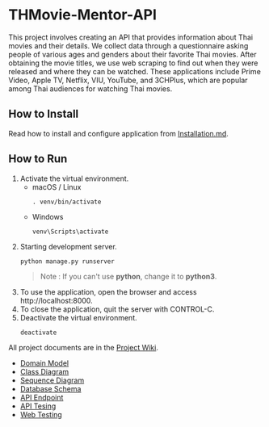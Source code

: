 # THMovie-Mentor-API

This project involves creating an API that provides information about Thai movies and their details. We collect data through a questionnaire asking people of various ages and genders about their favorite Thai movies.   After obtaining the movie titles, we use web scraping to find out when they were released and where they can be watched. These applications include Prime Video, Apple TV, Netflix, VIU, YouTube, and 3CHPlus, which are popular among Thai audiences for watching Thai movies.

## How to Install
Read how to install and configure application from [Installation.md](Installation.md).

## How to Run
1. Activate the virtual environment.
   * macOS / Linux
     ```
     . venv/bin/activate 
     ```
   * Windows
     ```
     venv\Scripts\activate
     ```
2. Starting development server.
    ```
    python manage.py runserver
    ```
    > Note : If you can't use **python**, change it to **python3**.
3. To use the application, open the browser and access http://localhost:8000.
4. To close the application, quit the server with CONTROL-C.
5. Deactivate the virtual environment.
    ```
    deactivate
    ```

All project documents are in the [Project Wiki](https://github.com/Pichayanon/THMovie-Mentor-API/wiki).
- [Domain Model](https://github.com/Pichayanon/THMovie-Mentor-API/wiki/Domain-Model)
- [Class Diagram](https://github.com/Pichayanon/THMovie-Mentor-API/wiki/Class-Diagram)
- [Sequence Diagram](https://github.com/Pichayanon/THMovie-Mentor-API/wiki/Sequence-Diagram)
- [Database Schema](https://github.com/Pichayanon/THMovie-Mentor-API/wiki/Database-Schema)
- [API Endpoint](https://github.com/Pichayanon/THMovie-Mentor-API/wiki/API-Endpoint)
- [API Tesing](https://github.com/Pichayanon/THMovie-Mentor-API/wiki/API-Test)
- [Web Testing](https://github.com/Pichayanon/THMovie-Mentor-API/wiki/Web-Test)


